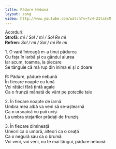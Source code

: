 ```yaml
---
title: Pădure Nebună
layout: song
video: http://www.youtube.com/watch?v=7vH-21ta8xM
---
```


Acorduri:  
**Strofă**: *mi / Sol / mi / Sol Re mi*  
**Refren**: *Sol / mi / Sol / mi Re mi*  

1\. O vară întreagă m-a ținut pădurea  
Cu fața în iarbă și cu gândul aiurea  
Iar acum, toamna, la plecare  
Se tânguie că mă rup din inima ei și o doare  

R: Pădure, pădure nebună  
În fiecare noapte cu lună  
Voi rătăci fără țintă agale  
Ca o frunză mânată de vânt pe potecile tale  

2\. În fiecare noapte de iarnă  
Umbra mea albă va veni să se-aștearnă  
Ca o ursoaică cu puii uciși  
La umbra stejarilor prădați de frunziș  

3\. În fiecare dimineață  
Uneori ca o umbră, alteori ca o ceață  
Ca o negură sau ca o brumă  
Voi veni, voi veni, nu te mai tângui, pădure nebună  
